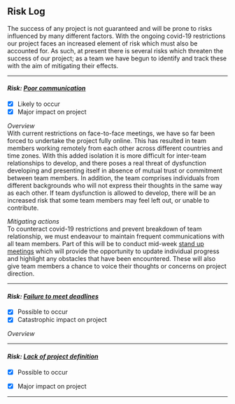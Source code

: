 ## Risk Log

The success of any project is not guaranteed and will be prone to risks influenced by many different factors. With the ongoing covid-19 restrictions our project faces an increased element of risk which must also be accounted for. As such, at present there is several risks which threaten the success of our project; as a team we have begun to identify and track these with the aim of mitigating their effects.

---
#### _Risk:_ [_Poor communication_](https://cseejira.essex.ac.uk/browse/A293011-100) 

- [x] Likely to occur
- [x] Major impact on project

_Overview_  
With current restrictions on face-to-face meetings, we have so far been forced to undertake the project fully online. This has resulted in team members working remotely from each other across different countries and time zones. With this added isolation it is more difficult for inter-team relationships to develop, and there poses a real threat of dysfunction developing and presenting itself in absence of mutual trust or commitment between team members.  In addition, the team comprises individuals from different backgrounds who will not express their thoughts in the same way as each other. If team dysfunction is allowed to develop, there will be an increased risk that some team members may feel left out, or unable to contribute.

_Mitigating actions_  
To counteract covid-19 restrictions and prevent breakdown of team relationship, we must endeavour to maintain frequent communications with all team members. Part of this will be to conduct mid-week [stand up meetings](https://cseejira.essex.ac.uk/browse/A293011-98) which will provide the opportunity to update individual progress and highlight any obstacles that have been encountered. These will also give team members a chance to voice their thoughts or concerns on project direction.

---  
#### _Risk:_ [_Failure to meet deadlines_](https://cseejira.essex.ac.uk/browse/A293011-99) 

- [x] Possible to occur
- [x] Catastrophic impact on project

_Overview_

---

#### _Risk:_ [_Lack of project definition_](https://cseejira.essex.ac.uk/browse/A293011-99) 

- [x] Possible to occur
- [x] Major impact on project


---










